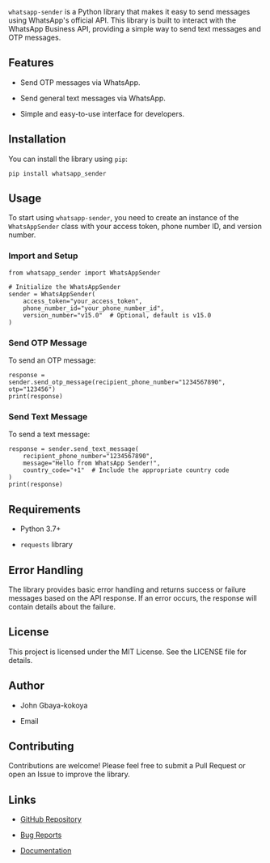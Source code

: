 `whatsapp-sender` is a Python library that makes it easy to send messages using WhatsApp's official API. This library is built to interact with the WhatsApp Business API, providing a simple way to send text messages and OTP messages.

## Features

- Send OTP messages via WhatsApp.
    
- Send general text messages via WhatsApp.
    
- Simple and easy-to-use interface for developers.

## Installation

You can install the library using `pip`:

`pip install whatsapp_sender`

## Usage
To start using `whatsapp-sender`, you need to create an instance of the `WhatsAppSender` class with your access token, phone number ID, and version number.

### Import and Setup
```
from whatsapp_sender import WhatsAppSender

# Initialize the WhatsAppSender
sender = WhatsAppSender(
    access_token="your_access_token",
    phone_number_id="your_phone_number_id",
    version_number="v15.0"  # Optional, default is v15.0
)
```

### Send OTP Message

To send an OTP message:
```
response = sender.send_otp_message(recipient_phone_number="1234567890", otp="123456")
print(response)
```
### Send Text Message

To send a text message:
```
response = sender.send_text_message(
    recipient_phone_number="1234567890",
    message="Hello from WhatsApp Sender!",
    country_code="+1"  # Include the appropriate country code
)
print(response)
```
## Requirements

- Python 3.7+
    
- `requests` library

## Error Handling

The library provides basic error handling and returns success or failure messages based on the API response. If an error occurs, the response will contain details about the failure.

## License

This project is licensed under the MIT License. See the LICENSE file for details.

## Author

- John Gbaya-kokoya
    
- Email
    

## Contributing

Contributions are welcome! Please feel free to submit a Pull Request or open an Issue to improve the library.

## Links

- [GitHub Repository](https://github.com/yourusername/whatsapp-sender)
    
- [Bug Reports](https://github.com/yourusername/whatsapp-sender/issues)
    
- [Documentation](https://github.com/yourusername/whatsapp-sender#readme)
